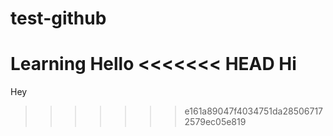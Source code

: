 # test-github
Learning
Hello
<<<<<<< HEAD
Hi
=======
Hey
>>>>>>> e161a89047f4034751da285067172579ec05e819
